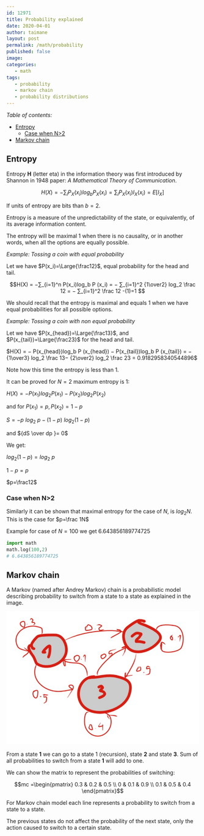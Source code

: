 ```yaml
---
id: 12971
title: Probability explained
date: 2020-04-01
author: taimane
layout: post
permalink: /math/probability
published: false
image: 
categories: 
   - math
tags:
   - probability
   - markov chain
   - probability distributions
---
```

<script type="text/x-mathjax-config">
    MathJax.Hub.Config({
      tex2jax: {
        skipTags: ['script', 'noscript', 'style', 'textarea', 'pre'],
        inlineMath: [['$','$']]
      }
    });
</script>
<script src="https://cdn.mathjax.org/mathjax/latest/MathJax.js?config=TeX-AMS-MML_HTMLorMML" type="text/javascript"></script>

_Table of contents:_
- [Entropy](#entropy)
  - [Case when N>2](#case-when-n2)
- [Markov chain](#markov-chain)

## Entropy

Entropy **Η** (letter eta) in the information theory was first introduced by Shannon in 1948 paper: _A Mathematical Theory of Communication_.

$$H(X)=−∑_i P_X ( x_i ) log_b ⁡ P_X ( x_i ) = ∑_i P_X ( x_i ) I_X ( x_i ) = E ⁡ [ I_X ] $$

If units of entropy are bits than $b=2$.

Entropy is a measure of the unpredictability of the state, or equivalently, of its average information content.

The entropy will be maximal 1 when there is no causality, or in another words, when all the options are equally possible.


_Example: Tossing a coin with equal probability_

Let we have $P(x_i)=\Large{\frac12}$, equal probability for the head and tail.

$$H(X) = −∑_{i=1}^n P(x_i)log_b ⁡P (x_i) = − ∑_{i=1}^2 {1\over2} log_2 \frac 12 = − ∑_{i=1}^2 \frac 12 -(1)=1 $$


We should recall that the entropy is maximal and equals 1 when we have equal probabilities for all possible options.


_Example: Tossing a coin with non equal probability_

Let we have $P(x_{head})=\Large{\frac13}$, and $P(x_{tail})=\Large{\frac23}$ for the head and tail.

$H(X) = − P(x_{head})log_b ⁡P (x_{head})  − P(x_{tail})log_b ⁡P (x_{tail}) = − {1\over3} log_2 \frac 13− {2\over2} log_2 \frac 23 = 0.9182958340544896$

Note how this time the entropy is less than 1.

It can be proved for $N=2$ maximum entropy is 1:

$H(X) = -P(x_1)log_2 P(x_1) - P(x_2)log_2 P(x_2)$

and for $P(x_1)=p, P(x_2)=1-p$

$S = -p\ log_2 \ p - (1-p) \ log_2(1-p)$

and ${dS \over dp }= 0$

We get:

$log_2 (1-p) = log_2 \ p$

$1-p =p$ 

$p=\frac12$

### Case when N>2

Similarly it can be shown that maximal entropy for the case of $N$, is $log_2 N$. This is the case for $p=\frac 1N$

Example for case of $N=100$ we get 6.643856189774725

```python
import math
math.log(100,2)
# 6.643856189774725
```




## Markov chain

A Markov (named after Andrey Markov) chain is a probabilistic model describing probability to switch from a state to a state as explained in the image.

![markov chains](../wp-content/uploads/2020/04/markov-chains.jpg)

From a state **1** we can go to a state 1 (recursion), state **2** and state **3**. Sum of all probabilities to switch from a state **1** will add to one.

We can show the matrix to represent the probabilities of switching:

<script type="text/javascript" src="http://cdn.mathjax.org/mathjax/latest/MathJax.js?config=default"></script>

$$mc =\begin{pmatrix} 0.3 & 0.2 & 0.5 \\ 0 & 0.1 & 0.9 \\ 0.1 & 0.5 & 0.4 \end{pmatrix}$$

For Markov chain model each line represents a probability to switch from a state to a state.

The previous states do not affect the probability of the next state, only the action caused to switch to a certain state.

